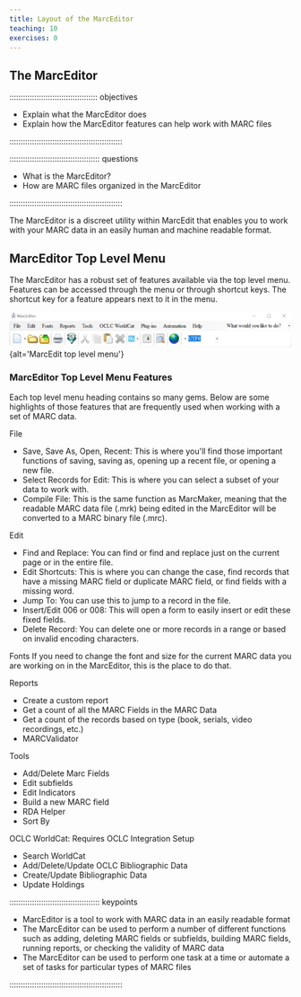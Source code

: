 ```yaml
---
title: Layout of the MarcEditor
teaching: 10
exercises: 0
---
```


## The MarcEditor

::::::::::::::::::::::::::::::::::::::: objectives

- Explain what the MarcEditor does
- Explain how the MarcEditor features can help work with MARC files

::::::::::::::::::::::::::::::::::::::::::::::::::

:::::::::::::::::::::::::::::::::::::::: questions

- What is the MarcEditor?
- How are MARC files organized in the MarcEditor

::::::::::::::::::::::::::::::::::::::::::::::::::

The MarcEditor is a discreet utility within MarcEdit that enables you to work with your MARC data in an easily human and machine readable format.

## MarcEditor Top Level Menu

The MarcEditor has a robust set of features available via the top level menu. Features can be accessed through the menu or through shortcut keys. The shortcut key for a feature appears next to it in the menu.

![](fig/topLevelFeatures_marcEditor.png){alt='MarcEdit top level menu'}

### MarcEditor Top Level Menu Features

Each top level menu heading contains so many gems. Below are some highlights of those features that are frequently used when working with a set of MARC data.

File

- Save, Save As, Open, Recent: This is where you'll find those important functions of saving, saving as, opening up a recent file, or opening a new file.
- Select Records for Edit: This is where you can select a subset of your data to work with.
- Compile File: This is the same function as MarcMaker, meaning that the readable MARC data file (.mrk) being edited in the MarcEditor will be converted to a MARC binary file (.mrc).

Edit

- Find and Replace: You can find or find and replace just on the current page or in the entire file.
- Edit Shortcuts: This is where you can change the case, find records that have a missing MARC field or duplicate MARC field, or find fields with a missing word.
- Jump To: You can use this to jump to a record in the file.
- Insert/Edit 006 or 008: This will open a form to easily insert or edit these fixed fields.
- Delete Record: You can delete one or more records in a range or based on invalid encoding characters.

Fonts
If you need to change the font and size for the current MARC data you are working on in the MarcEditor, this is the place to do that.

Reports

- Create a custom report
- Get a count of all the MARC Fields in the MARC Data
- Get a count of the records based on type (book, serials, video recordings, etc.)
- MARCValidator

Tools

- Add/Delete Marc Fields
- Edit subfields
- Edit Indicators
- Build a new MARC field
- RDA Helper
- Sort By

OCLC WorldCat: Requires OCLC Integration Setup

- Search WorldCat
- Add/Delete/Update OCLC Bibliographic Data
- Create/Update Bibliographic Data
- Update Holdings

:::::::::::::::::::::::::::::::::::::::: keypoints

- MarcEditor is a tool to work with MARC data in an easily readable format
- The MarcEditor can be used to perform a number of different functions such as adding, deleting MARC fields or subfields, building MARC fields, running reports, or checking the validity of MARC data
- The MarcEditor can be used to perform one task at a time or automate a set of tasks for particular types of MARC files

::::::::::::::::::::::::::::::::::::::::::::::::::


